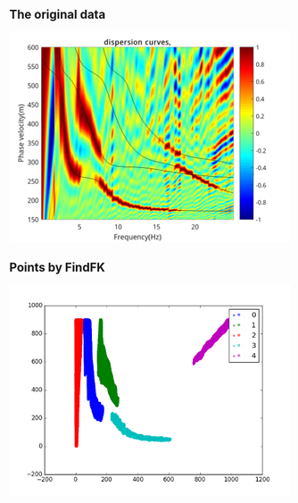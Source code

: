 ## The original data

![the original data](fc.png)

## Points by FindFK

![points by FindFK](result_fc.png)
